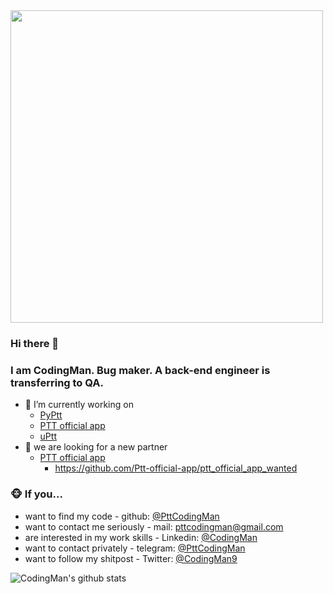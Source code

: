 
<img width="500px" src="https://i.imgur.com/auooTAc.gif" />

### Hi there 👋
### I am CodingMan. Bug maker. A back-end engineer is transferring to QA.

* 🔭 I’m currently working on 
  * [PyPtt](https://github.com/PttCodingMan/PyPtt)
  * [PTT official app](https://github.com/Ptt-official-app)
  * [uPtt](https://github.com/uPtt-messenger/uPtt)
* 👯 we are looking for a new partner
  * [PTT official app](https://github.com/Ptt-official-app)  
    * https://github.com/Ptt-official-app/ptt_official_app_wanted

### 🐵 If you...
* want to find my code - github: [@PttCodingMan](https://github.com/PttCodingMan)  
* want to contact me seriously - mail: [pttcodingman@gmail.com](mailto:pttcodingman@gmail.com)  
* are interested in my work skills - Linkedin: [@CodingMan](https://www.linkedin.com/in/codingman/)  
* want to contact privately - telegram: [@PttCodingMan](https://t.me/PttCodingMan)  
* want to follow my shitpost - Twitter: [@CodingMan9](https://twitter.com/CodingMan9)  

![CodingMan's github stats](https://github-readme-stats.vercel.app/api?username=PttCodingMan)  
